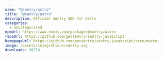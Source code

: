 ```yaml
---
name: "@sentry/astro"
title: "@sentry/astro"
description: Official Sentry SDK for Astro
categories:
  - uncategorized
npmUrl: https://www.npmjs.com/package/@sentry/astro
repoUrl: https://github.com/getsentry/sentry-javascript
homepageUrl: https://github.com/getsentry/sentry-javascript/tree/master/packages/astro
image: /assets/integrations/sentry.svg
downloads: 98258
---
```

